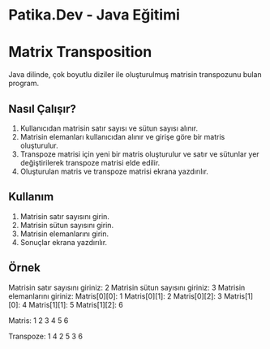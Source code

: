 # Patika.Dev - Java Eğitimi
# Matrix Transposition

Java dilinde, çok boyutlu diziler ile oluşturulmuş matrisin transpozunu bulan program.

## Nasıl Çalışır?

1. Kullanıcıdan matrisin satır sayısı ve sütun sayısı alınır.
2. Matrisin elemanları kullanıcıdan alınır ve girişe göre bir matris oluşturulur.
3. Transpoze matrisi için yeni bir matris oluşturulur ve satır ve sütunlar yer değiştirilerek transpoze matrisi elde edilir.
4. Oluşturulan matris ve transpoze matrisi ekrana yazdırılır.

## Kullanım

1. Matrisin satır sayısını girin.
2. Matrisin sütun sayısını girin.
3. Matrisin elemanlarını girin.
4. Sonuçlar ekrana yazdırılır.

## Örnek

Matrisin satır sayısını giriniz: 2
Matrisin sütun sayısını giriniz: 3
Matrisin elemanlarını giriniz:
Matris[0][0]: 1
Matris[0][1]: 2
Matris[0][2]: 3
Matris[1][0]: 4
Matris[1][1]: 5
Matris[1][2]: 6

Matris:
1 2 3
4 5 6

Transpoze:
1 4
2 5
3 6
